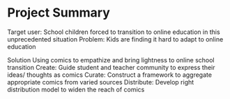 # Project Summary

Target user: School children forced to transition to online education in this unprecedented situation
Problem: Kids are finding it hard to adapt to online education

Solution
Using comics to empathize and bring lightness to online school transition
Create: Guide student and teacher community to express their ideas/ thoughts as comics
Curate: Construct a framework to aggregate appropriate comics from varied sources
Distribute: Develop right distribution model to widen the reach of comics
